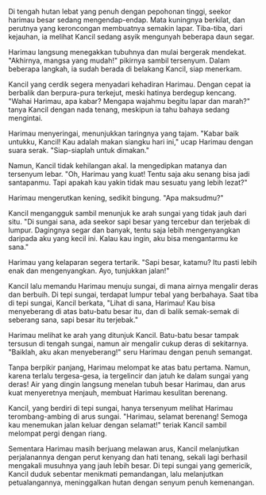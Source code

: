 Di tengah hutan lebat yang penuh dengan pepohonan tinggi, seekor harimau besar sedang mengendap-endap. Mata kuningnya berkilat, dan perutnya yang keroncongan membuatnya semakin lapar. Tiba-tiba, dari kejauhan, ia melihat Kancil sedang asyik mengunyah beberapa daun segar.

Harimau langsung menegakkan tubuhnya dan mulai bergerak mendekat. "Akhirnya, mangsa yang mudah!" pikirnya sambil tersenyum. Dalam beberapa langkah, ia sudah berada di belakang Kancil, siap menerkam.

Kancil yang cerdik segera menyadari kehadiran Harimau. Dengan cepat ia berbalik dan berpura-pura terkejut, meski hatinya berdegup kencang. "Wahai Harimau, apa kabar? Mengapa wajahmu begitu lapar dan marah?" tanya Kancil dengan nada tenang, meskipun ia tahu bahaya sedang mengintai.

Harimau menyeringai, menunjukkan taringnya yang tajam. "Kabar baik untukku, Kancil! Kau adalah makan siangku hari ini," ucap Harimau dengan suara serak. "Siap-siaplah untuk dimakan."

Namun, Kancil tidak kehilangan akal. Ia mengedipkan matanya dan tersenyum lebar. "Oh, Harimau yang kuat! Tentu saja aku senang bisa jadi santapanmu. Tapi apakah kau yakin tidak mau sesuatu yang lebih lezat?" 

Harimau mengerutkan kening, sedikit bingung. "Apa maksudmu?"

Kancil mengangguk sambil menunjuk ke arah sungai yang tidak jauh dari situ. "Di sungai sana, ada seekor sapi besar yang tercebur dan terjebak di lumpur. Dagingnya segar dan banyak, tentu saja lebih mengenyangkan daripada aku yang kecil ini. Kalau kau ingin, aku bisa mengantarmu ke sana."

Harimau yang kelaparan segera tertarik. "Sapi besar, katamu? Itu pasti lebih enak dan mengenyangkan. Ayo, tunjukkan jalan!" 

Kancil lalu memandu Harimau menuju sungai, di mana airnya mengalir deras dan berbuih. Di tepi sungai, terdapat lumpur tebal yang berbahaya. Saat tiba di tepi sungai, Kancil berkata, "Lihat di sana, Harimau! Kau bisa menyeberang di atas batu-batu besar itu, dan di balik semak-semak di seberang sana, sapi besar itu terjebak."

Harimau melihat ke arah yang ditunjuk Kancil. Batu-batu besar tampak tersusun di tengah sungai, namun air mengalir cukup deras di sekitarnya. "Baiklah, aku akan menyeberang!" seru Harimau dengan penuh semangat.

Tanpa berpikir panjang, Harimau melompat ke atas batu pertama. Namun, karena terlalu tergesa-gesa, ia tergelincir dan jatuh ke dalam sungai yang deras! Air yang dingin langsung menelan tubuh besar Harimau, dan arus kuat menyeretnya menjauh, membuat Harimau kesulitan berenang.

Kancil, yang berdiri di tepi sungai, hanya tersenyum melihat Harimau terombang-ambing di arus sungai. "Harimau, selamat berenang! Semoga kau menemukan jalan keluar dengan selamat!" teriak Kancil sambil melompat pergi dengan riang. 

Sementara Harimau masih berjuang melawan arus, Kancil melanjutkan perjalanannya dengan perut kenyang dan hati tenang, sekali lagi berhasil mengakali musuhnya yang jauh lebih besar. Di tepi sungai yang gemericik, Kancil duduk sebentar menikmati pemandangan, lalu melanjutkan petualangannya, meninggalkan hutan dengan senyum penuh kemenangan.